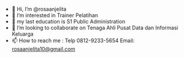 - 👋 Hi, I’m @rosaanjelita
- 👀 I’m interested in Trainer Pelatihan
- 🌱 my last education is S1 Public Administration
- 💞️ I’m looking to collaborate on Tenaga Ahli Pusat Data dan Informasi Keluarga
- 📫 How to reach me : Telp 0812-9233-5654 
                       Email: rosaanjelita10@gmail.com
